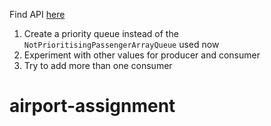 Find API [here](https://rawgit.com/cphbus-algorithms/airport-template/master/target/site/apidocs/index.html)

 1. Create a priority queue instead of the `NotPrioritisingPassengerArrayQueue` used now
 2. Experiment with other values for producer and consumer
 3. Try to add more than one consumer
# airport-assignment
